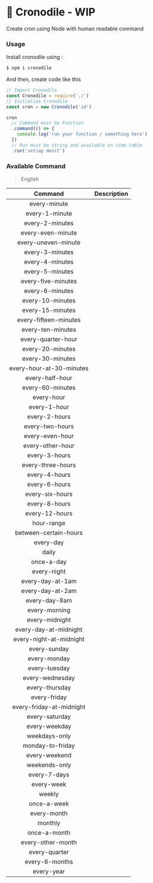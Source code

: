 # 🐊 Cronodile - WIP

Create cron using Node with human readable command

### Usage

Install cronodile using :

```bash
$ npm i cronodile
```

And then, create code like this

```js
// Import Cronodile
const Cronodile = require('./')
// Initialize Cronodile
const cron = new Cronodile('id')

cron
  // Command must be Function
  .command(() => {
    console.log('run your function / something here')
  })
  // Run must be string and available on time table
  .run('setiap menit')
```

### Available Command

> English


| Command       | Description    |
| :-----------: | :------------- |
| every-minute | |
| every-1-minute | |
| every-2-minutes | |
| every-even-minute | |
| every-uneven-minute | |
| every-3-minutes | |
| every-4-minutes | |
| every-5-minutes | |
| every-five-minutes | |
| every-6-minutes | |
| every-10-minutes | |
| every-15-minutes | |
| every-fifteen-minutes | |
| every-ten-minutes | |
| every-quarter-hour | |
| every-20-minutes | |
| every-30-minutes | |
| every-hour-at-30-minutes | |
| every-half-hour | |
| every-60-minutes | |
| every-hour | |
| every-1-hour | |
| every-2-hours | |
| every-two-hours | |
| every-even-hour | |
| every-other-hour | |
| every-3-hours | |
| every-three-hours | |
| every-4-hours | |
| every-6-hours | |
| every-six-hours | |
| every-8-hours | |
| every-12-hours | |
| hour-range | |
| between-certain-hours | |
| every-day | |
| daily | |
| once-a-day | |
| every-night | |
| every-day-at-1am | |
| every-day-at-2am | |
| every-day-8am | |
| every-morning | |
| every-midnight | |
| every-day-at-midnight | |
| every-night-at-midnight | |
| every-sunday | |
| every-monday | |
| every-tuesday | |
| every-wednesday | |
| every-thursday | |
| every-friday | |
| every-friday-at-midnight | |
| every-saturday | |
| every-weekday | |
| weekdays-only | |
| monday-to-friday | |
| every-weekend | |
| weekends-only | |
| every-7-days | |
| every-week | |
| weekly | |
| once-a-week | |
| every-month | |
| monthly | |
| once-a-month | |
| every-other-month | |
| every-quarter | |
| every-6-months | |
| every-year | |